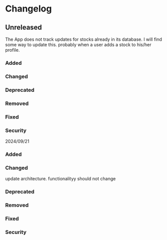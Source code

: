 # Changelog

## Unreleased
The App does not track updates for stocks already in its database. I will find some way to update this. probably when a user adds a stock to his/her profile.

### Added

### Changed

### Deprecated

### Removed

### Fixed

### Security

2024/09/21

### Added

### Changed
update architecture. functionalityy should not change
### Deprecated

### Removed

### Fixed

### Security